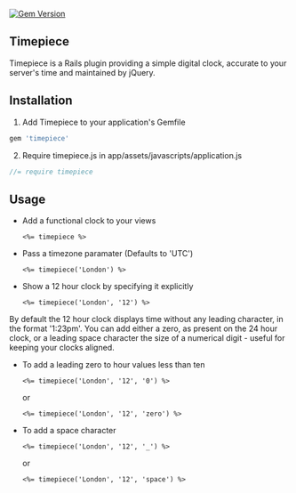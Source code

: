 [![Gem Version](https://badge.fury.io/rb/timepiece.svg)](http://badge.fury.io/rb/timepiece)

## Timepiece

Timepiece is a Rails plugin providing a simple digital clock, accurate to your server's time and maintained by jQuery.

## Installation

1. Add Timepiece to your application's Gemfile

  ```ruby
  gem 'timepiece'
  ```

2. Require timepiece.js in app/assets/javascripts/application.js

  ```javascript
  //= require timepiece
  ```

## Usage

* Add a functional clock to your views

  ```erb
  <%= timepiece %>
  ```

* Pass a timezone paramater (Defaults to 'UTC')

  ```erb
  <%= timepiece('London') %>
  ```

* Show a 12 hour clock by specifying it explicitly

  ```erb
  <%= timepiece('London', '12') %>
  ```

By default the 12 hour clock displays time without any leading character, in the format '1:23pm'. You can add either a zero, as present on the 24 hour clock, or a leading space character the size of a numerical digit - useful for keeping your clocks aligned.

* To add a leading zero to hour values less than ten

  ```erb
  <%= timepiece('London', '12', '0') %>
  ```

  or
  
  ```erb
  <%= timepiece('London', '12', 'zero') %>
  ```

* To add a space character

  ```erb
  <%= timepiece('London', '12', '_') %>
  ```

  or

  ```erb
  <%= timepiece('London', '12', 'space') %>
  ```